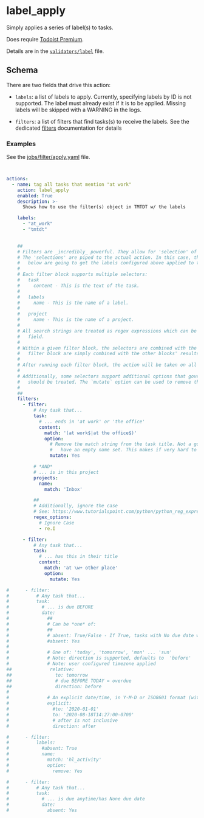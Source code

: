 # label_apply

Simply applies a series of label(s) to tasks.

Does require [Todoist Premium](../../getting-started.md#todoist-premium).

Details are in the [`validators/label`](../../../tdt/validators/job_file/label/apply.py) file.

## Schema

There are two fields that drive this action:

- `labels`: a list of labels to apply. Currently, specifying labels by ID is not supported. The label must already 
exist if it is to be applied. Missing labels will be skipped with a WARNING in the logs.
    
- `filters`: a list of filters that find tasks(s) to receive the labels. See the dedicated [filters](../../filters/readme.md) documentation for details

### Examples

See the [jobs/filter/apply.yaml](../../../jobs/v1/label/create.yaml) file.



```yaml


actions:
  - name: tag all tasks that mention "at work"
    action: label_apply
    enabled: True
    description: >-
      Shows how to use the filter(s) object in TMTDT w/ the labels

    labels:
      - "at_work"
      - "tmtdt"

    
    ##
    # Filters are _incredibly_ powerful. They allow for 'selection' of tasks based on certain properties.
    # The 'selections' are piped to the actual action. In this case, the tasks that match the filters
    #   below are going to get the labels configured above applied to them.
    #
    # Each filter block supports multiple selectors:
    #   task
    #     content - This is the text of the task.
    #
    #   labels
    #     name - This is the name of a label.
    #
    #   project
    #     name - This is the name of a project.
    #
    # All search strings are treated as regex expressions which can be tweaked with the `regex_options`
    #   field.
    #
    # Within a given filter block, the selectors are combined with the *AND* operator. The 'results' from each
    #   filter block are simply combined with the other blocks' results with an *OR* operator.
    #
    # After running each filter block, the action will be taken on all resulting tasks
    #
    # Additionally, some selectors support additional options that govern how the tasks that they 'originate'
    #   should be treated. The `mutate` option can be used to remove the matching part of the selector from the task.
    #
    ##
    filters:
      - filter:
          # Any task that...
          task:
            # ... ends in 'at work' or 'the office'
            content:
              match: '(at work$|at the office$)'
              option:
                # Remove the match string from the task title. Not a good idea for exact matches as the task will
                #   have an empty name set. This makes if very hard to search for the task to fix / delete it!
                mutate: Yes

          # *AND*
          # ... is in this project
          projects:
            name:
              match: 'Inbox'

          ##
          # Additionally, ignore the case
          # See: https://www.tutorialspoint.com/python/python_reg_expressions.htm
          regex_options:
            # Ignore Case
            - re.I

      - filter:
          # Any task that...
          task:
            # ... has this in their title
            content:
              match: 'at \w+ other place'
              option:
                mutate: Yes

#      - filter:
#          # Any task that...
#          task:
#            # ... is due BEFORE
#            date:
#              ##
#              # Can be *one* of:
#              ##
#              # absent: True/False - If True, tasks with No due date will be selected. "False" is an invalid value
#              #absent: Yes
#
#              # One of: 'today', 'tomorrow', 'mon' ... 'sun'
#              # Note: direction is supported, defaults to  'before'
#              # Note: user configured timezone applied
##              relative:
##                to: tomorrow
##                # due BEFORE TODAY = overdue
##                direction: before
#
#              # An explicit date/time, in Y-M-D or ISO8601 format (with no microseconds)
#              explicit:
#                #to: '2020-01-01'
#                to: '2020-08-18T14:27:00-0700'
#                # after is not inclusive
#                direction: after

#      - filter:
#          labels:
#            #absent: True
#            name:
#              match: 'hl_activity'
#              option:
#                remove: Yes

#      - filter:
#          # Any task that...
#          task:
#            # ... is due anytime/has None due date
#            date:
#              absent: Yes

```